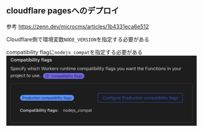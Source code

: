 ## cloudflare pagesへのデプロイ

参考
https://zenn.dev/microcms/articles/1b4331eca6e512

Cloudflare側で環境変数`NODE_VERSION`を指定する必要がある

compatibility flagに`nodejs_compat`を指定する必要がある
![alt text](img/README.png)